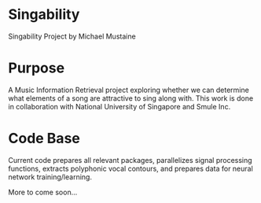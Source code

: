 # Singability
Singability Project by Michael Mustaine

# Purpose
A Music Information Retrieval project exploring whether we can determine what elements of a song are attractive to sing along with. This work is done in collaboration with National University of Singapore and Smule Inc.

# Code Base
Current code prepares all relevant packages, parallelizes signal processing functions, extracts polyphonic vocal contours, and prepares data for neural network training/learning.

More to come soon...
